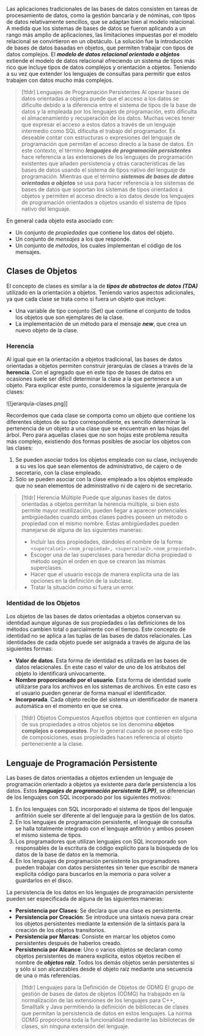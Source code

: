 Las aplicaciones tradicionales de las bases de datos consisten en tareas de procesamiento de datos, como la gestión bancaria y de nóminas, con tipos de datos relativamente sencillos, que se adaptan bien al modelo relacional. A medida que los sistemas de bases de datos se fueron aplicando a un rango más amplio de aplicaciones, las limitaciones impuestas por el modelo relacional se convirtieron en un obstáculo. La solución fue la introducción de bases de datos basadas en objetos, que permiten trabajar con tipos de datos complejos.
El ***modelo de datos relacional orientado a objetos*** extiende el modelo de datos relacional ofreciendo un sistema de tipos más rico que incluye tipos de datos complejos y orientación a objetos. Teniendo a su vez que extender los lenguajes de consultas para permitir que estos trabajen con datos mucho más complejos.

>[!tldr] Lenguajes de Programación Persistentes
>Al operar bases de datos orientadas a objetos puede que el acceso a los datos se dificulte debido a la diferencia entre el sistema de tipos de la base de datos y la empleada por los lenguajes de programación, esto dificulta el almacenamiento y recuperación de los datos. Muchas veces tener que expresar el acceso a estos datos a través de un lenguaje intermedio como SQL dificulta el trabajo del programador. Es deseable contar con estructuras o expresiones del lenguaje de programación que permitan el acceso directo a la base de datos.
>En este contexto, el término ***lenguajes de programación persistentes*** hace referencia a las extensiones de los lenguajes de programación existentes que añaden persistencia y otras características de las bases de datos usando el sistema de tipos nativo del lenguaje de programación. Mientras que el término ***sistemas de bases de datos orientadas a objetos*** se usa para hacer referencia a los sistemas de bases de datos que soportan los sistemas de tipos orientados a objetos y permiten el acceso directo a los datos desde los lenguajes de programación orientados a objetos usando el sistema de tipos nativo del lenguaje.

En general cada objeto esta asociado con:

- Un conjunto de *propiedades* que contiene los datos del objeto.
- Un conjunto de *mensajes* a los que responde.
- Un conjunto de *métodos*, los cuales implementan el código de los mensajes.

## Clases de Objetos

El concepto de clases es similar a la de ***tipos de abstractos de datos (TDA)*** utilizado en la orientación a objetos. Teniendo varios aspectos adicionales, ya que cada clase se trata como si fuera un objeto que incluye:

- Una variable de tipo conjunto (Set) que contiene el conjunto de todos los objetos que son ejemplares de la clase.
- La implementación de un método para el mensaje ***new***, que crea un nuevo objeto de la clase.
### Herencia

Al igual que en la orientación a objetos tradicional, las bases de datos orientadas a objetos permiten construir jerarquías de clases a través de la **herencia**. Con el agregado que en este tipo de bases de datos en ocasiones suele ser difícil determinar la clase a la que pertenece a un objeto. Para explicar este punto, consideremos la siguiente jerarquía de clases:

![[jerarquia-clases.png]]

Recordemos que cada clase se comporta como un objeto que contiene los diferentes objetos de su tipo correspondiente, es sencillo determinar la pertenencia de un objeto a una clase que se encuentran en las hojas del árbol. Pero para aquellas clases que no son hojas este problema resulta más complejo, existiendo dos formas posibles de asociar los objetos con las clases:

1. Se pueden asociar todos los objetos empleado con su clase, incluyendo a su ves los que sean elementos de administrativo, de cajero o de secretario, con la clase empleado.
2. Sólo se pueden asociar con la clase empleado a los objetos empleado que no sean elementos de administrativo ni de cajero ni de secretario.

>[!tldr] Herencia Múltiple
>Puede que algunas bases de datos orientadas a objetos permitan la herencia múltiple, si bien esto permite mayor reutilización, pueden llegar a aparecer potenciales ambigüedades cuando ambas clases padres poseen un método o propiedad con el mismo nombre. Estas ambigüedades pueden manejarse de alguna de las siguientes maneras:
>- Incluir las dos propiedades, dándoles el nombre de la forma: `<supercalse1>.<nom_propiedad>, <supercalse2>.<nom_propiedad>`.
> - Escoger una de las superclases para heredar dicha propiedad o método según el orden en que se crearon las mismas superclases.
> - Hacer que el usuario escoja de manera explícita una de las opciones en la definición de la subclase.
> - Tratar la situación como si fuera un error.

### Identidad de los Objetos

Los objetos de las bases de datos orientadas a objetos conservan su identidad aunque algunas de sus propiedades o las definiciones de los métodos cambien total o parcialmente con el tiempo. Este concepto de identidad no se aplica a las tuplas de las bases de datos relacionales. Las identidades de cada objeto puede ser asignada a través de alguna de las siguientes formas:

- **Valor de datos**. Esta forma de identidad es utilizada en las bases de datos relacionales. En este caso el valor de uno de los atributos del objeto lo identificará unívocamente.
- **Nombre proporcionado por el usuario**. Esta forma de identidad suele utilizarse para los archivos en los sistemas de archivos. En este caso es el usuario pueden generar de forma manual el identificador.
- **Incorporada**. Cada objeto recibe del sistema un identificador de manera automática en el momento en que se crea.

>[!tldr] Objetos Compuestos
>Aquellos objetos que contienen en alguna de sus propiedades a otros objetos se los denomina **objetos complejos o compuestos**. Por lo general cuando se posee este tipo de composiciones, esas propiedades hacen referencia al objeto perteneciente a la clase.

## Lenguaje de Programación Persistente

Las bases de datos orientadas a objetos extienden un lenguaje de programación orientado a objetos ya existente para darle persistencia a los datos. Estos ***lenguajes de programación persistente (LPP)***, se diferencian de los lenguajes con SQL incorporado por los siguientes motivos:

1. En los lenguajes con SQL incorporado el sistema de tipos del lenguaje anfitrión suele ser diferente al del lenguaje para la gestión de los datos.
2. En los lenguajes de programación persistente, el lenguaje de consulta se halla totalmente integrado con el lenguaje anfitrión y ambos poseen el mismo sistema de tipos.
3. Los programadores que utilizan lenguajes con SQL incorporado son responsables de la escritura de código explícito para la búsqueda de los datos de la base de datos en la memoria.
4. En los lenguajes de programación persistente los programadores pueden trabajar con datos persistentes sin tener que escribir de manera explícita código para buscarlos en la memoria o para volver a guardarlos en el disco.

La persistencia de los datos en los lenguajes de programación persistente pueden ser especificada de alguna de las siguientes maneras:

- **Persistencia por Clases**: Se declara que una clase es persistente.
- **Persistencia por Creación**: Se introduce una sintaxis nueva para crear los objetos persistentes mediante la extensión de la sintaxis para la creación de los objetos transitorios.
- **Persistencia por Marcas**: Consiste en marcar los objetos como persistentes después de haberlos creado.
- **Persistencia por Alcance**: Uno o varios objetos se declaran como objetos persistentes de manera explícita, estos objetos reciben el nombre de ***objetos raíz***. Todos los demás objetos serán persistentes si y sólo si son alcanzables desde el objeto raíz mediante una secuencia de una o más referencias.

>[!tldr] Lenguajes para la Definición de Objetos de ODMG
>El grupo de gestión de bases de datos de objetos (ODMG) ha trabajado en la normalización de las extensiones de los lenguajes para C++, Smalltalk y Java permitiendo la definición de bibliotecas de clases que permitan la persistencia de datos en estos lenguajes. La norma ODMG proporciona toda la funcionalidad mediante las bibliotecas de clases, sin ninguna extensión del lenguaje.
